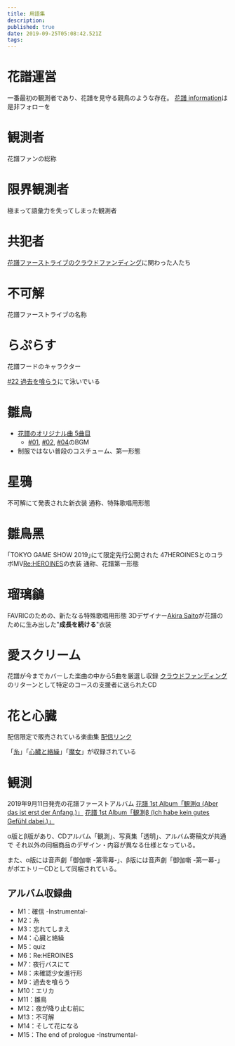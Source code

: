 ```yaml
---
title: 用語集
description: 
published: true
date: 2019-09-25T05:08:42.521Z
tags: 
---
```


# 花譜運営
一番最初の観測者であり、花譜を見守る親鳥のような存在。
[花譜 information](https://twitter.com/kaf_info)は是非フォローを

# 観測者
花譜ファンの総称

# 限界観測者
極まって語彙力を失ってしまった観測者

# 共犯者
[花譜ファーストライブのクラウドファンディング](https://camp-fire.jp/projects/view/153477)に関わった人たち

# 不可解
花譜ファーストライブの名称

# らぷらす
花譜フードのキャラクター

[#22 過去を喰らう](https://www.youtube.com/watch?v=tMKrECxEpq8)にて泳いでいる

# 雛鳥
- [花譜のオリジナル曲 5曲目](https://www.youtube.com/watch?v=M1RIUrgJqWw)
  - [#01](https://www.youtube.com/watch?v=LZWPYAqDtGs), [#02](https://www.youtube.com/watch?v=eqovRWVLCic), [#04](https://www.youtube.com/watch?v=BTNFCI4Ue0U)のBGM
- 制服ではない普段のコスチューム、第一形態

# 星鴉
不可解にて発表された新衣装
通称、特殊歌唱用形態

# 雛鳥黑
｢TOKYO GAME SHOW 2019｣にて限定先行公開された
47HEROINESとのコラボMV[Re:HEROINES](https://youtu.be/tiXLsDQ0uzM)の衣装
通称、花譜第一形態

# 瑠璃鶲
FAVRICのための、新たなる特殊歌唱用形態
3Dデザイナー[Akira Saito](https://twitter.com/a_saito)が花譜のために生み出した"**成長を続ける**"衣装

# 愛スクリーム
花譜が今までカバーした楽曲の中から5曲を厳選し収録
[クラウドファンディング](https://camp-fire.jp/projects/view/153477)のリターンとして特定のコースの支援者に送られたCD

# 花と心臓
配信限定で販売されている楽曲集
[配信リンク](https://linkco.re/hf6NAvP2)

「[糸](https://www.youtube.com/watch?v=3Wtx6k2vInU)」「[心臓と絡繰](https://www.youtube.com/watch?v=hcm1LGOxJbc)」「[魔女](https://www.youtube.com/watch?v=AqwFHfsAlx0)」が収録されている

# 観測
2019年9月11日発売の花譜ファーストアルバム
[花譜 1st Album「観測α (Aber das ist erst der Anfang.)」](https://kamitsubaki.booth.pm/items/1460188)
[花譜 1st Album「観測β (Ich habe kein gutes Gefühl dabei.)」](https://kamitsubaki.booth.pm/items/1460435)

α版とβ版があり、CDアルバム「観測」、写真集「透明」、アルバム寄稿文が共通で
それ以外の同梱商品のデザイン・内容が異なる仕様となっている。

また、α版には音声劇「御伽噺 -第零幕-」、β版には音声劇「御伽噺 -第一幕-」がポエトリーCDとして同梱されている。

## アルバム収録曲
- M1：確信 -Instrumental-
- M2：糸
- M3：忘れてしまえ
- M4：心臓と絡繰
- M5：quiz
- M6：Re:HEROINES
- M7：夜行バスにて
- M8：未確認少女進行形
- M9：過去を喰らう
- M10：エリカ
- M11：雛鳥
- M12：夜が降り止む前に
- M13：不可解
- M14：そして花になる
- M15：The end of prologue -Instrumental-